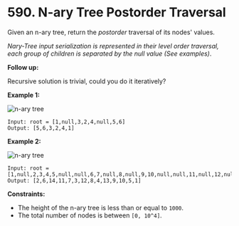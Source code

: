 # 590. N-ary Tree Postorder Traversal

Given an n-ary tree, return the *postorder* traversal of its nodes' values.

*Nary-Tree input serialization is represented in their level order  traversal, each group of children is separated by the null value (See  examples)*.

**Follow up:**

Recursive solution is trivial, could you do it iteratively?

**Example 1:**

![n-ary tree](https://assets.leetcode.com/uploads/2018/10/12/narytreeexample.png)

```()
Input: root = [1,null,3,2,4,null,5,6]
Output: [5,6,3,2,4,1]
```

**Example 2:**

![n-ary tree](https://assets.leetcode.com/uploads/2019/11/08/sample_4_964.png)

```()
Input: root = [1,null,2,3,4,5,null,null,6,7,null,8,null,9,10,null,null,11,null,12,null,13,null,null,14]
Output: [2,6,14,11,7,3,12,8,4,13,9,10,5,1]
```

**Constraints:**

- The height of the n-ary tree is less than or equal to `1000`.
- The total number of nodes is between `[0, 10^4]`.
